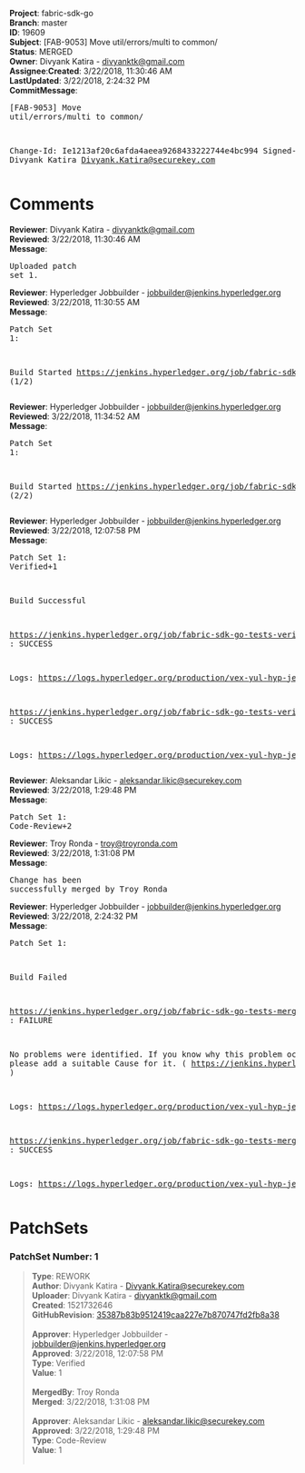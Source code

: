 <strong>Project</strong>: fabric-sdk-go</br><strong>Branch</strong>: master<br><strong>ID</strong>: 19609<br><strong>Subject</strong>: [FAB-9053] Move util/errors/multi to common/<br><strong>Status</strong>: MERGED<br><strong>Owner</strong>: Divyank Katira - divyanktk@gmail.com<br><strong>Assignee</strong>:<strong>Created</strong>: 3/22/2018, 11:30:46 AM<br><strong>LastUpdated</strong>: 3/22/2018, 2:24:32 PM<br><strong>CommitMessage</strong>:<br><pre>[FAB-9053] Move util/errors/multi to common/

Change-Id: Ie1213af20c6afda4aeea9268433222744e4bc994
Signed-off-by: Divyank Katira <Divyank.Katira@securekey.com>
</pre><h1>Comments</h1><strong>Reviewer</strong>: Divyank Katira - divyanktk@gmail.com<br><strong>Reviewed</strong>: 3/22/2018, 11:30:46 AM<br><strong>Message</strong>: <pre>Uploaded patch set 1.</pre><strong>Reviewer</strong>: Hyperledger Jobbuilder - jobbuilder@jenkins.hyperledger.org<br><strong>Reviewed</strong>: 3/22/2018, 11:30:55 AM<br><strong>Message</strong>: <pre>Patch Set 1:

Build Started https://jenkins.hyperledger.org/job/fabric-sdk-go-tests-verify-s390x/2120/ (1/2)</pre><strong>Reviewer</strong>: Hyperledger Jobbuilder - jobbuilder@jenkins.hyperledger.org<br><strong>Reviewed</strong>: 3/22/2018, 11:34:52 AM<br><strong>Message</strong>: <pre>Patch Set 1:

Build Started https://jenkins.hyperledger.org/job/fabric-sdk-go-tests-verify-x86_64/2224/ (2/2)</pre><strong>Reviewer</strong>: Hyperledger Jobbuilder - jobbuilder@jenkins.hyperledger.org<br><strong>Reviewed</strong>: 3/22/2018, 12:07:58 PM<br><strong>Message</strong>: <pre>Patch Set 1: Verified+1

Build Successful 

https://jenkins.hyperledger.org/job/fabric-sdk-go-tests-verify-s390x/2120/ : SUCCESS

Logs: https://logs.hyperledger.org/production/vex-yul-hyp-jenkins-3/fabric-sdk-go-tests-verify-s390x/2120

https://jenkins.hyperledger.org/job/fabric-sdk-go-tests-verify-x86_64/2224/ : SUCCESS

Logs: https://logs.hyperledger.org/production/vex-yul-hyp-jenkins-3/fabric-sdk-go-tests-verify-x86_64/2224</pre><strong>Reviewer</strong>: Aleksandar Likic - aleksandar.likic@securekey.com<br><strong>Reviewed</strong>: 3/22/2018, 1:29:48 PM<br><strong>Message</strong>: <pre>Patch Set 1: Code-Review+2</pre><strong>Reviewer</strong>: Troy Ronda - troy@troyronda.com<br><strong>Reviewed</strong>: 3/22/2018, 1:31:08 PM<br><strong>Message</strong>: <pre>Change has been successfully merged by Troy Ronda</pre><strong>Reviewer</strong>: Hyperledger Jobbuilder - jobbuilder@jenkins.hyperledger.org<br><strong>Reviewed</strong>: 3/22/2018, 2:24:32 PM<br><strong>Message</strong>: <pre>Patch Set 1:

Build Failed 

https://jenkins.hyperledger.org/job/fabric-sdk-go-tests-merge-x86_64/557/ : FAILURE

No problems were identified. If you know why this problem occurred, please add a suitable Cause for it. ( https://jenkins.hyperledger.org/job/fabric-sdk-go-tests-merge-x86_64/557/ )

Logs: https://logs.hyperledger.org/production/vex-yul-hyp-jenkins-3/fabric-sdk-go-tests-merge-x86_64/557

https://jenkins.hyperledger.org/job/fabric-sdk-go-tests-merge-s390x/506/ : SUCCESS

Logs: https://logs.hyperledger.org/production/vex-yul-hyp-jenkins-3/fabric-sdk-go-tests-merge-s390x/506</pre><h1>PatchSets</h1><h3>PatchSet Number: 1</h3><blockquote><strong>Type</strong>: REWORK<br><strong>Author</strong>: Divyank Katira - Divyank.Katira@securekey.com<br><strong>Uploader</strong>: Divyank Katira - divyanktk@gmail.com<br><strong>Created</strong>: 1521732646<br><strong>GitHubRevision</strong>: [35387b83b9512419caa227e7b870747fd2fb8a38](https://github.com/hyperledger/fabric-sdk-go/commit/35387b83b9512419caa227e7b870747fd2fb8a38)<br><br><strong>Approver</strong>: Hyperledger Jobbuilder - jobbuilder@jenkins.hyperledger.org<br><strong>Approved</strong>: 3/22/2018, 12:07:58 PM<br><strong>Type</strong>: Verified<br><strong>Value</strong>: 1<br><br><strong>MergedBy</strong>: Troy Ronda<br><strong>Merged</strong>: 3/22/2018, 1:31:08 PM<br><br><strong>Approver</strong>: Aleksandar Likic - aleksandar.likic@securekey.com<br><strong>Approved</strong>: 3/22/2018, 1:29:48 PM<br><strong>Type</strong>: Code-Review<br><strong>Value</strong>: 1<br><br></blockquote>